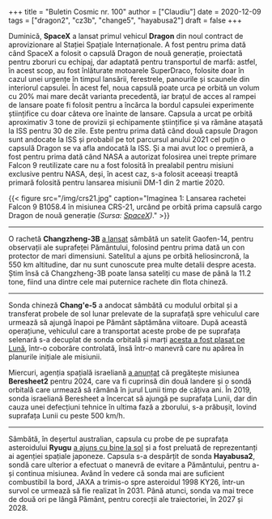 +++
title = "Buletin Cosmic nr. 100"
author = ["Claudiu"]
date = 2020-12-09
tags = ["dragon2", "cz3b", "change5", "hayabusa2"]
draft = false
+++

Duminică, **SpaceX** a lansat primul vehicul **Dragon** din noul contract de aprovizionare al Stației Spațiale Internaționale. A fost pentru prima dată când SpaceX a folosit o capsulă Dragon de nouă generație, proiectată pentru zboruri cu echipaj, dar adaptată pentru transportul de marfă: astfel, în acest scop, au fost înlăturate motoarele SuperDraco, folosite doar în cazul unei urgențe în timpul lansării, ferestrele, panourile și scaunele din interiorul capsulei. În acest fel, noua capsulă poate urca pe orbită un volum cu 20% mai mare decât varianta precedentă, iar brațul de acces al rampei de lansare poate fi folosit pentru a încărca la bordul capsulei experimente științifice cu doar câteva ore înainte de lansare. Capsula a urcat pe orbită aproximativ 3 tone de provizii și echipamente științifice și va rămâne atașată la ISS pentru 30 de zile. Este pentru prima dată când două capsule Dragon sunt andocate la ISS și probabil pe tot parcursul anului 2021 cel puțin o capsulă Dragon se va afla andocată la ISS. Și a mai avut loc o premieră, a fost pentru prima dată când NASA a autorizat folosirea unei trepte primare Falcon 9 reutilizate care nu a fost folosită în prealabil pentru misiuni exclusive pentru NASA, deși, în acest caz, s-a folosit aceeași treaptă primară folosită pentru lansarea misiunii DM-1 din 2 martie 2020.

{{< figure src="/img/crs21.jpg" caption="Imaginea 1: Lansarea rachetei Falcon 9 B1058.4 în misiunea CRS-21, urcând pe orbită prima capsulă cargo Dragon de nouă generație _(Sursa: [SpaceX](https://www.flickr.com/photos/spacex/50689254552/))_." >}}

---

O rachetă **Changzheng-3B** [a lansat](https://news.cgtn.com/news/2020-12-06/China-launches-Gaofen-14-another-Earth-observation-satellite--VZSvUgJcju/index.html) sâmbătă un satelit Gaofen-14, pentru observații ale suprafeței Pământului, folosind pentru prima dată un con protector de mari dimensiuni. Satelitul a ajuns pe orbită heliosincronă, la 550 km altitudine, dar nu sunt cunoscute prea multe detalii despre acesta. Știm însă că Changzheng-3B poate lansa sateliți cu mase de până la 11.2 tone, fiind una dintre cele mai puternice rachete din flota chineză.

---

Sonda chineză **Chang'e-5** a andocat sâmbătă cu modulul orbital și a transferat probele de sol lunar prelevate de la suprafață spre vehiculul care urmează să ajungă înapoi pe Pământ săptămâna viitoare. După această operațiune, vehiculul care a transportat aceste probe de pe suprafața selenară s-a decuplat de sonda orbitală și marți [acesta a fost plasat pe Lună](http://www.xinhuanet.com/english/2020-12/08/c%5F139573396.htm), într-o coborâre controlată, însă într-o manevră care nu apărea în planurile inițiale ale misiunii.

Miercuri, agenția spațială israeliană [a anunțat](https://www.haaretz.com/israel-news/.premium-beresheet-2-second-israeli-lunar-probe-is-unveiled-1.9359546) că pregătește misiunea **Beresheet2** pentru 2024, care va fi cuprinsă din două landere și o sondă orbitală care urmează să rămână în jurul Lunii timp de câțiva ani. În 2019, sonda israeliană Beresheet a încercat să ajungă pe suprafața Lunii, dar din cauza unei defecțiuni tehnice în ultima fază a zborului, s-a prăbușit, lovind suprafața Lunii cu peste 500 km/h.

---

Sâmbătă, în deșertul australian, capsula cu probe de pe suprafața asteroidului **Ryugu** [a ajuns cu bine la sol](https://www.hayabusa2.jaxa.jp/en/topics/20201209%5Fcapsulephotos/) și a fost preluată de reprezentanți ai agenției spațiale japoneze. Capsula s-a despărțit de sonda **Hayabusa2**, sondă care ulterior a efectuat o manevră de evitare a Pământului, pentru a-și continua misiunea. Având în vedere că sonda mai are suficient combustibil la bord, JAXA a trimis-o spre asteroidul 1998 KY26, într-un survol ce urmează să fie realizat în 2031. Până atunci, sonda va mai trece de două ori pe lângă Pământ, pentru corecții ale traiectoriei, în 2027 și 2028.
